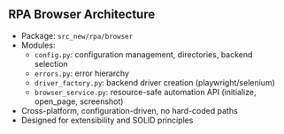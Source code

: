 ## RPA Browser Architecture

- Package: `src_new/rpa/browser`
- Modules:
  - `config.py`: configuration management, directories, backend selection
  - `errors.py`: error hierarchy
  - `driver_factory.py`: backend driver creation (playwright/selenium)
  - `browser_service.py`: resource-safe automation API (initialize, open_page, screenshot)
- Cross-platform, configuration-driven, no hard-coded paths
- Designed for extensibility and SOLID principles